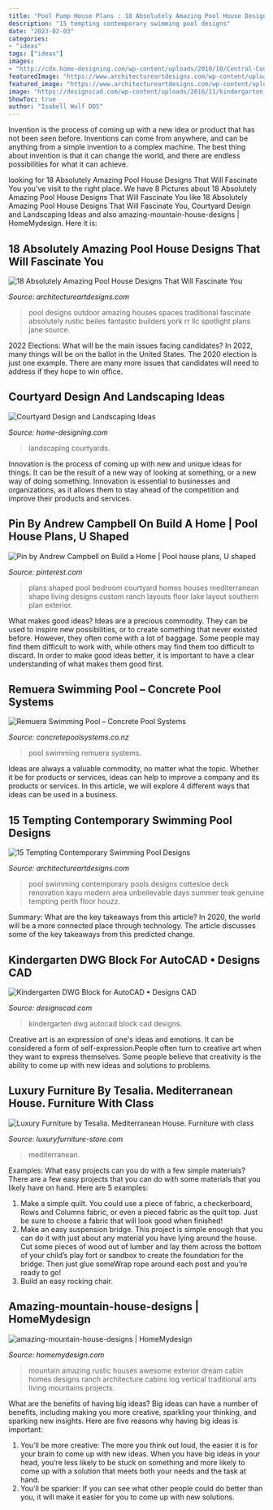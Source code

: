 ```yaml
---
title: "Pool Pump House Plans : 18 Absolutely Amazing Pool House Designs That Will Fascinate You"
description: "15 tempting contemporary swimming pool designs"
date: "2023-02-03"
categories:
- "ideas"
tags: ["ideas"]
images:
- "http://cdn.home-designing.com/wp-content/uploads/2010/10/Central-Courtyard-beautiful-designs-by-Zorrodesigns.jpg"
featuredImage: "https://www.architectureartdesigns.com/wp-content/uploads/2016/07/12-22-630x476.jpg"
featured_image: "https://www.architectureartdesigns.com/wp-content/uploads/2014/09/15-Tempting-Contemporary-Swimming-Pool-Designs-15-630x945.jpg"
image: "https://designscad.com/wp-content/uploads/2016/11/kindergarten_dwg_block_for_autocad_12782.gif"
ShowToc: true
author: "Isabell Wolf DDS"
---
```



Invention is the process of coming up with a new idea or product that has not been seen before. Inventions can come from anywhere, and can be anything from a simple invention to a complex machine. The best thing about invention is that it can change the world, and there are endless possibilities for what it can achieve.

	

		
looking for 18 Absolutely Amazing Pool House Designs That Will Fascinate You you've visit to the right place. We have 8 Pictures about 18 Absolutely Amazing Pool House Designs That Will Fascinate You like 18 Absolutely Amazing Pool House Designs That Will Fascinate You, Courtyard Design and Landscaping Ideas and also amazing-mountain-house-designs | HomeMydesign. Here it is:
		
    
## 18 Absolutely Amazing Pool House Designs That Will Fascinate You

<img loading=lazy src="https://www.architectureartdesigns.com/wp-content/uploads/2016/07/12-22-630x476.jpg" onerror="this.onerror=null;this.src='https://tse3.mm.bing.net/th?id=OIP.F2fcwshfZqvMSOaq5Jzw3gHaFm&amp;pid=15.1';" alt="18 Absolutely Amazing Pool House Designs That Will Fascinate You">

_Source: architectureartdesigns.com_

>pool designs outdoor amazing houses spaces traditional fascinate absolutely rustic beiles fantastic builders york rr llc spotlight plans jane source. 

	

2022 Elections: What will be the main issues facing candidates?
In 2022, many things will be on the ballot in the United States. The 2020 election is just one example. There are many more issues that candidates will need to address if they hope to win office.

    
## Courtyard Design And Landscaping Ideas

<img loading=lazy src="http://cdn.home-designing.com/wp-content/uploads/2010/10/Central-Courtyard-beautiful-designs-by-Zorrodesigns.jpg" onerror="this.onerror=null;this.src='https://tse2.mm.bing.net/th?id=OIP.00AVED_9FoX5MxL9r3ZxVgHaLH&amp;pid=15.1';" alt="Courtyard Design and Landscaping Ideas">

_Source: home-designing.com_

>landscaping courtyards. 

	

Innovation is the process of coming up with new and unique ideas for things. It can be the result of a new way of looking at something, or a new way of doing something. Innovation is essential to businesses and organizations, as it allows them to stay ahead of the competition and improve their products and services.

    
## Pin By Andrew Campbell On Build A Home | Pool House Plans, U Shaped

<img loading=lazy src="https://i.pinimg.com/736x/ac/87/72/ac87720ee28de3790997b34a722f8041.jpg" onerror="this.onerror=null;this.src='https://tse3.mm.bing.net/th?id=OIP.puJpZfU8yzCqlu12aKTP4QHaE1&amp;pid=15.1';" alt="Pin by Andrew Campbell on Build a Home | Pool house plans, U shaped">

_Source: pinterest.com_

>plans shaped pool bedroom courtyard homes houses mediterranean shape living designs custom ranch layouts floor lake layout southern plan exterior. 

	

What makes good ideas?
Ideas are a precious commodity. They can be used to inspire new possibilities, or to create something that never existed before. However, they often come with a lot of baggage. Some people may find them difficult to work with, while others may find them too difficult to discard. In order to make good ideas better, it is important to have a clear understanding of what makes them good first.

    
## Remuera Swimming Pool – Concrete Pool Systems

<img loading=lazy src="http://concretepoolsystems.co.nz/wp-content/uploads/2015/08/S6A8519-Swimming-Pool-Resized-687x1030.jpg" onerror="this.onerror=null;this.src='https://tse2.mm.bing.net/th?id=OIP.udSPQLlRpDSrtU-DL-yJuQHaLG&amp;pid=15.1';" alt="Remuera Swimming Pool – Concrete Pool Systems">

_Source: concretepoolsystems.co.nz_

>pool swimming remuera systems. 

	

Ideas are always a valuable commodity, no matter what the topic. Whether it be for products or services, ideas can help to improve a company and its products or services. In this article, we will explore 4 different ways that ideas can be used in a business.

    
## 15 Tempting Contemporary Swimming Pool Designs

<img loading=lazy src="https://www.architectureartdesigns.com/wp-content/uploads/2014/09/15-Tempting-Contemporary-Swimming-Pool-Designs-15-630x945.jpg" onerror="this.onerror=null;this.src='https://tse2.mm.bing.net/th?id=OIP.D1TRPCN_K6I5CD5wQrDIWwHaLH&amp;pid=15.1';" alt="15 Tempting Contemporary Swimming Pool Designs">

_Source: architectureartdesigns.com_

>pool swimming contemporary pools designs cottesloe deck renovation kayu modern area unbelievable days summer teak genuine tempting perth floor houzz. 

	

Summary: What are the key takeaways from this article?
In 2020, the world will be a more connected place through technology. The article discusses some of the key takeaways from this predicted change.

    
## Kindergarten DWG Block For AutoCAD • Designs CAD

<img loading=lazy src="https://designscad.com/wp-content/uploads/2016/11/kindergarten_dwg_block_for_autocad_12782.gif" onerror="this.onerror=null;this.src='https://tse2.mm.bing.net/th?id=OIP.kOkbQylXMNO-eHukcIHK9QHaEf&amp;pid=15.1';" alt="Kindergarten DWG Block for AutoCAD • Designs CAD">

_Source: designscad.com_

>kindergarten dwg autocad block cad designs. 

	

Creative art is an expression of one's ideas and emotions. It can be considered a form of self-expression.People often turn to creative art when they want to express themselves. Some people believe that creativity is the ability to come up with new ideas and solutions to problems.

    
## Luxury Furniture By Tesalia. Mediterranean House. Furniture With Class

<img loading=lazy src="https://luxuryfurniture-store.com/images/mediterranean/house_luxuryfurniture1.jpg" onerror="this.onerror=null;this.src='https://tse1.mm.bing.net/th?id=OIP.B9jD6ZEkGBlIZGkekbAvlwHaE8&amp;pid=15.1';" alt="Luxury Furniture by Tesalia. Mediterranean House. Furniture with class">

_Source: luxuryfurniture-store.com_

>mediterranean. 

	

Examples: What easy projects can you do with a few simple materials?
There are a few easy projects that you can do with some materials that you likely have on hand. Here are 5 examples:
1. Make a simple quilt. You could use a piece of fabric, a checkerboard, Rows and Columns fabric, or even a pieced fabric as the quilt top. Just be sure to choose a fabric that will look good when finished! 
2. Make an easy suspension bridge. This project is simple enough that you can do it with just about any material you have lying around the house. Cut some pieces of wood out of lumber and lay them across the bottom of your child’s play fort or sandbox to create the foundation for the bridge. Then just glue someWrap rope around each post and you’re ready to go! 
3. Build an easy rocking chair.

    
## Amazing-mountain-house-designs | HomeMydesign

<img loading=lazy src="https://homemydesign.com/wp-content/uploads/2014/08/amazing-mountain-house-designs.jpg" onerror="this.onerror=null;this.src='https://tse1.mm.bing.net/th?id=OIP.G5rjRi080EPUotSNQ6h5lwHaLH&amp;pid=15.1';" alt="amazing-mountain-house-designs | HomeMydesign">

_Source: homemydesign.com_

>mountain amazing rustic houses awesome exterior dream cabin homes designs ranch architecture cabins log vertical traditional arts living mountains projects. 

	

What are the benefits of having big ideas?
Big ideas can have a number of benefits, including making you more creative, sparkling your thinking, and sparking new insights. Here are five reasons why having big ideas is important: 
1. You’ll be more creative: The more you think out loud, the easier it is for your brain to come up with new ideas. When you have big ideas in your head, you’re less likely to be stuck on something and more likely to come up with a solution that meets both your needs and the task at hand. 
2. You’ll be sparkier: If you can see what other people could do better than you, it will make it easier for you to come up with new solutions.

